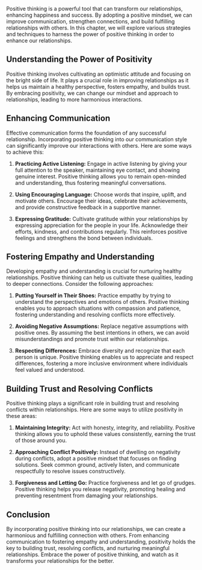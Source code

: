 
Positive thinking is a powerful tool that can transform our relationships, enhancing happiness and success. By adopting a positive mindset, we can improve communication, strengthen connections, and build fulfilling relationships with others. In this chapter, we will explore various strategies and techniques to harness the power of positive thinking in order to enhance our relationships.

Understanding the Power of Positivity
-------------------------------------

Positive thinking involves cultivating an optimistic attitude and focusing on the bright side of life. It plays a crucial role in improving relationships as it helps us maintain a healthy perspective, fosters empathy, and builds trust. By embracing positivity, we can change our mindset and approach to relationships, leading to more harmonious interactions.

Enhancing Communication
-----------------------

Effective communication forms the foundation of any successful relationship. Incorporating positive thinking into our communication style can significantly improve our interactions with others. Here are some ways to achieve this:

1. **Practicing Active Listening:** Engage in active listening by giving your full attention to the speaker, maintaining eye contact, and showing genuine interest. Positive thinking allows you to remain open-minded and understanding, thus fostering meaningful conversations.

2. **Using Encouraging Language:** Choose words that inspire, uplift, and motivate others. Encourage their ideas, celebrate their achievements, and provide constructive feedback in a supportive manner.

3. **Expressing Gratitude:** Cultivate gratitude within your relationships by expressing appreciation for the people in your life. Acknowledge their efforts, kindness, and contributions regularly. This reinforces positive feelings and strengthens the bond between individuals.

Fostering Empathy and Understanding
-----------------------------------

Developing empathy and understanding is crucial for nurturing healthy relationships. Positive thinking can help us cultivate these qualities, leading to deeper connections. Consider the following approaches:

1. **Putting Yourself in Their Shoes:** Practice empathy by trying to understand the perspectives and emotions of others. Positive thinking enables you to approach situations with compassion and patience, fostering understanding and resolving conflicts more effectively.

2. **Avoiding Negative Assumptions:** Replace negative assumptions with positive ones. By assuming the best intentions in others, we can avoid misunderstandings and promote trust within our relationships.

3. **Respecting Differences:** Embrace diversity and recognize that each person is unique. Positive thinking enables us to appreciate and respect differences, fostering a more inclusive environment where individuals feel valued and understood.

Building Trust and Resolving Conflicts
--------------------------------------

Positive thinking plays a significant role in building trust and resolving conflicts within relationships. Here are some ways to utilize positivity in these areas:

1. **Maintaining Integrity:** Act with honesty, integrity, and reliability. Positive thinking allows you to uphold these values consistently, earning the trust of those around you.

2. **Approaching Conflict Positively:** Instead of dwelling on negativity during conflicts, adopt a positive mindset that focuses on finding solutions. Seek common ground, actively listen, and communicate respectfully to resolve issues constructively.

3. **Forgiveness and Letting Go:** Practice forgiveness and let go of grudges. Positive thinking helps you release negativity, promoting healing and preventing resentment from damaging your relationships.

Conclusion
----------

By incorporating positive thinking into our relationships, we can create a harmonious and fulfilling connection with others. From enhancing communication to fostering empathy and understanding, positivity holds the key to building trust, resolving conflicts, and nurturing meaningful relationships. Embrace the power of positive thinking, and watch as it transforms your relationships for the better.
